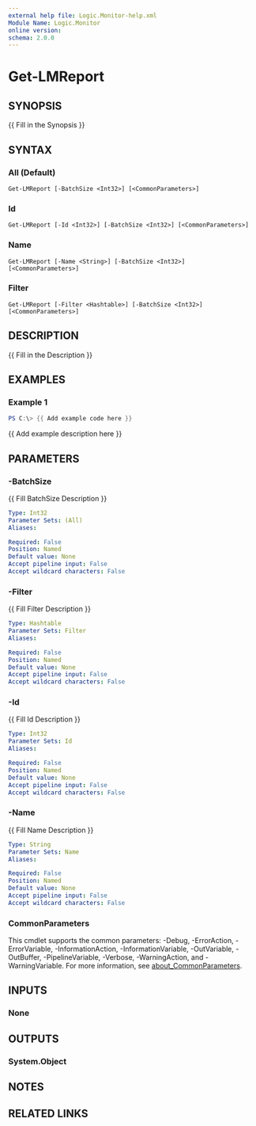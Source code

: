 ```yaml
---
external help file: Logic.Monitor-help.xml
Module Name: Logic.Monitor
online version:
schema: 2.0.0
---
```


# Get-LMReport

## SYNOPSIS
{{ Fill in the Synopsis }}

## SYNTAX

### All (Default)
```
Get-LMReport [-BatchSize <Int32>] [<CommonParameters>]
```

### Id
```
Get-LMReport [-Id <Int32>] [-BatchSize <Int32>] [<CommonParameters>]
```

### Name
```
Get-LMReport [-Name <String>] [-BatchSize <Int32>] [<CommonParameters>]
```

### Filter
```
Get-LMReport [-Filter <Hashtable>] [-BatchSize <Int32>] [<CommonParameters>]
```

## DESCRIPTION
{{ Fill in the Description }}

## EXAMPLES

### Example 1
```powershell
PS C:\> {{ Add example code here }}
```

{{ Add example description here }}

## PARAMETERS

### -BatchSize
{{ Fill BatchSize Description }}

```yaml
Type: Int32
Parameter Sets: (All)
Aliases:

Required: False
Position: Named
Default value: None
Accept pipeline input: False
Accept wildcard characters: False
```

### -Filter
{{ Fill Filter Description }}

```yaml
Type: Hashtable
Parameter Sets: Filter
Aliases:

Required: False
Position: Named
Default value: None
Accept pipeline input: False
Accept wildcard characters: False
```

### -Id
{{ Fill Id Description }}

```yaml
Type: Int32
Parameter Sets: Id
Aliases:

Required: False
Position: Named
Default value: None
Accept pipeline input: False
Accept wildcard characters: False
```

### -Name
{{ Fill Name Description }}

```yaml
Type: String
Parameter Sets: Name
Aliases:

Required: False
Position: Named
Default value: None
Accept pipeline input: False
Accept wildcard characters: False
```

### CommonParameters
This cmdlet supports the common parameters: -Debug, -ErrorAction, -ErrorVariable, -InformationAction, -InformationVariable, -OutVariable, -OutBuffer, -PipelineVariable, -Verbose, -WarningAction, and -WarningVariable. For more information, see [about_CommonParameters](http://go.microsoft.com/fwlink/?LinkID=113216).

## INPUTS

### None
## OUTPUTS

### System.Object
## NOTES

## RELATED LINKS

